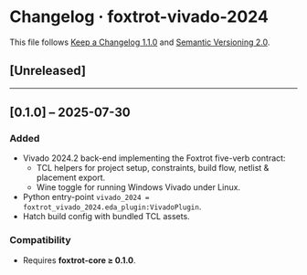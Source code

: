 # Changelog · foxtrot-vivado-2024

This file follows [Keep a Changelog 1.1.0](https://keepachangelog.com/en/1.1.0/)
and [Semantic Versioning 2.0](https://semver.org).

## [Unreleased]
<!-- Add new entries above this line -->

---

## [0.1.0] – 2025-07-30
### Added
- Vivado 2024.2 back-end implementing the Foxtrot five-verb contract:
  - TCL helpers for project setup, constraints, build flow, netlist & placement export.
  - Wine toggle for running Windows Vivado under Linux.
- Python entry-point `vivado_2024 = foxtrot_vivado_2024.eda_plugin:VivadoPlugin`.
- Hatch build config with bundled TCL assets.

### Compatibility
- Requires **foxtrot-core ≥ 0.1.0**.
